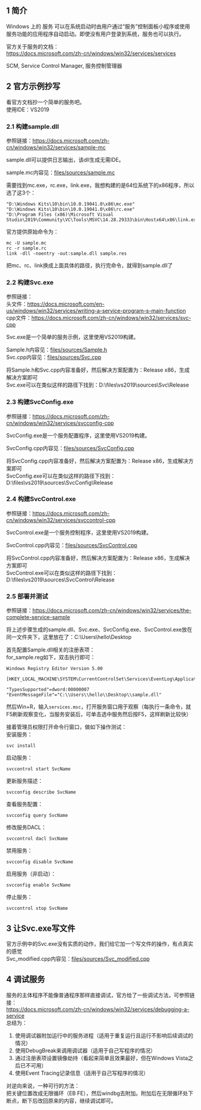## 1 简介
Windows 上的 服务 可以在系统启动时由用户通过“服务”控制面板小程序或使用服务功能的应用程序自动启动。即使没有用户登录到系统，服务也可以执行。  

官方关于服务的文档：  
https://docs.microsoft.com/zh-cn/windows/win32/services/services  

SCM, Service Control Manager, 服务控制管理器  


## 2 官方示例抄写
看官方文档抄一个简单的服务吧。  
使用IDE：VS2019  

### 2.1 构建sample.dll
参照链接：https://docs.microsoft.com/zh-cn/windows/win32/services/sample-mc  

sample.dll可以提供日志输出，该dll生成无需IDE。  

sample.mc内容见：[files/sources/sample.mc](files/sources/sample.mc)  

需要找到mc.exe，rc.exe，link.exe，我想构建的是64位系统下的x86程序，所以选了这3个：  
```
"D:\Windows Kits\10\bin\10.0.19041.0\x86\mc.exe"
"D:\Windows Kits\10\bin\10.0.19041.0\x86\rc.exe"
"D:\Program Files (x86)\Microsoft Visual Studio\2019\Community\VC\Tools\MSVC\14.28.29333\bin\Hostx64\x86\link.exe"
```
官方提供原始命令为：  
```
mc -U sample.mc
rc -r sample.rc
link -dll -noentry -out:sample.dll sample.res
```
把mc、rc、link换成上面具体的路径，执行完命令，就得到sample.dll了    

### 2.2 构建Svc.exe
参照链接：  
头文件：https://docs.microsoft.com/en-us/windows/win32/services/writing-a-service-program-s-main-function  
cpp文件：https://docs.microsoft.com/zh-cn/windows/win32/services/svc-cpp  

Svc.exe是一个简单的服务示例，这里使用VS2019构建。  

Sample.h内容见：[files/sources/Sample.h](files/sources/Sample.h)  
Svc.cpp内容见：[files/sources/Svc.cpp](files/sources/Svc.cpp)  

将Sample.h和Svc.cpp内容准备好，然后解决方案配置为：Release x86，生成解决方案即可  
Svc.exe可以在类似这样的路径下找到：D:\files\vs2019\sources\Svc\Release  

### 2.3 构建SvcConfig.exe
参照链接：https://docs.microsoft.com/zh-cn/windows/win32/services/svcconfig-cpp  

SvcConfig.exe是一个服务配置程序，这里使用VS2019构建。  

SvcConfig.cpp内容见：[files/sources/SvcConfig.cpp](files/sources/SvcConfig.cpp)  

将SvcConfig.cpp内容准备好，然后解决方案配置为：Release x86，生成解决方案即可  
SvcConfig.exe可以在类似这样的路径下找到：D:\files\vs2019\sources\SvcConfig\Release  

### 2.4 构建SvcControl.exe
参照链接：https://docs.microsoft.com/zh-cn/windows/win32/services/svccontrol-cpp  

SvcControl.exe是一个服务控制程序，这里使用VS2019构建。  

SvcControl.cpp内容见：[files/sources/SvcControl.cpp](files/sources/SvcControl.cpp)  

将SvcControl.cpp内容准备好，然后解决方案配置为：Release x86，生成解决方案即可  
SvcControl.exe可以在类似这样的路径下找到：D:\files\vs2019\sources\SvcControl\Release  

### 2.5 部署并测试
参照链接：https://docs.microsoft.com/zh-cn/windows/win32/services/the-complete-service-sample  

将上述步骤生成的sample.dll、Svc.exe、SvcConfig.exe、SvcControl.exe放在同一文件夹下，这里放在了：C:\Users\hello\Desktop  

首先配置Sample.dll相关的注册表项：  
for_sample.reg如下，双击执行即可：  
```reg
Windows Registry Editor Version 5.00

[HKEY_LOCAL_MACHINE\SYSTEM\CurrentControlSet\Services\EventLog\Application\SvcName]

"TypesSupported"=dword:00000007
"EventMessageFile"="‪C:\\Users\\hello\\Desktop\\sample.dll"
```

然后Win+R，输入`services.msc`，打开服务窗口用于观察（每执行一条命令，就F5刷新观察变化，当服务安装后，可单击选中服务然后按F5，这样刷新比较快）  

接着管理员权限打开命令行窗口，做如下操作测试：  
安装服务：  
```
svc install
```
启动服务：  
```
svccontrol start SvcName
```
更新服务描述：  
```
svcconfig describe SvcName
```
查看服务配置：  
```
svcconfig query SvcName
```
修改服务DACL：  
```
svccontrol dacl SvcName
```
禁用服务：  
```
svcconfig disable SvcName
```
启用服务（非启动）：  
```
svcconfig enable SvcName
```
停止服务：  
```
svccontrol stop SvcName
```


## 3 让Svc.exe写文件
官方示例中的Svc.exe没有实质的动作，我们给它加一个写文件的操作，有点真实的感觉  
Svc_modified.cpp内容见：[files/sources/Svc_modified.cpp](files/sources/Svc_modified.cpp)  


## 4 调试服务
服务的主体程序不能像普通程序那样直接调试，官方给了一些调试方法，可参照链接：  
https://docs.microsoft.com/zh-cn/windows/win32/services/debugging-a-service  
总结为：  
1. 使用调试器附加运行中的服务进程（适用于重复运行且运行不影响后续调试的情况）
2. 使用DebugBreak来调用调试器（适用于自己写程序的情况）
3. 通过注册表项设置镜像劫持（看起来简单且效果最好，但在Windows Vista之后已不可用）
4. 使用Event Tracing记录信息（适用于自己写程序的情况）

对逆向来说，一种可行的方法：  
把关键位置改成无限循环（EB FE），然后windbg去附加。附加后在无限循环处下断点，断下后改回原来的内容，继续调试即可。  
